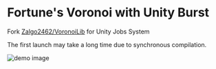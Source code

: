 # Fortune's Voronoi with Unity Burst

Fork [Zalgo2462/VoronoiLib](https://github.com/Zalgo2462/VoronoiLib) for Unity Jobs System

The first launch may take a long time due to synchronous compilation.


![demo image](https://i.imgur.com/ZfgPGjL.jpg)
